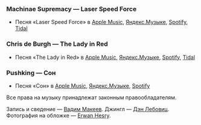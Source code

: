 ### Machinae Supremacy — Laser Speed Force

- Песня «Laser Speed Force» в
	[Apple Music](https://music.apple.com/album/1443660526?i=1443660829),
	[Яндекс.Музыке](https://music.yandex.ru/album/590656/track/5368294),
	[Spotify](https://open.spotify.com/track/1xea5ZLbyQI7nvZlceYDPs),
	[Tidal](https://tidal.com/browse/track/17409468)

### Chris de Burgh — The Lady in Red

- Песня «The Lady in Red» в
	[Apple Music](https://music.apple.com/album/1435413615?i=1435413620),
	[Яндекс.Музыке](https://music.yandex.ru/album/5534502/track/10858),
	[Spotify](https://open.spotify.com/track/5tHbBxWjTxaQpL5SrT17Tz),
	[Tidal](https://tidal.com/browse/track/91437640?play=true)

### Pushking — Сон

- Песня «Сон» в
	[Apple Music](https://music.apple.com/album/998916771?i=998917403),
	[Яндекс.Музыке](https://music.yandex.ru/album/2780609/track/23969720),
	[Spotify](https://open.spotify.com/track/1BNdF4Z0N58AQUmtlU0K7p)

Все права на музыку принадлежат законным правообладателям.

Запись и сведение — [Вадим Макеев](https://twitter.com/pepelsbey).
Джингл — [Дэн Лебовиц](https://www.youtube.com/channel/UC38A5qHrlc_Zgua7vL4b96w).
Фотография на обложке — [Erwan Hesry](https://unsplash.com/photos/WPTHZkA-M4I).
